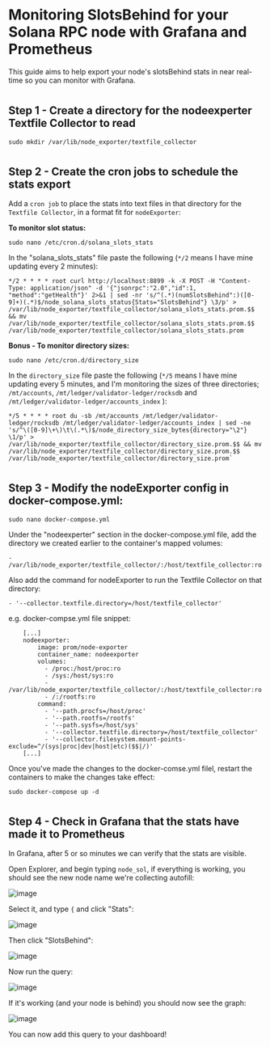 # Monitoring SlotsBehind for your Solana RPC node with Grafana and Prometheus


This guide aims to help export your node's slotsBehind stats in near real-time so you can monitor with Grafana.

#
## Step 1 - Create a directory for the nodeexperter Textfile Collector to read

    sudo mkdir /var/lib/node_exporter/textfile_collector

#
## Step 2 - Create the cron jobs to schedule the stats export

Add a `cron job` to place the stats into text files in that directory for the `Textfile Collector`, in a format fit for `nodeExporter`:

**To monitor slot status:**

    sudo nano /etc/cron.d/solana_slots_stats

In the "solana_slots_stats" file paste the following  (`*/2` means I have mine updating every 2 minutes):

    */2 * * * * root curl http://localhost:8899 -k -X POST -H "Content-Type: application/json" -d '{"jsonrpc":"2.0","id":1, "method":"getHealth"}' 2>&1 | sed -nr 's/^(.*)(numSlotsBehind":)([0-9]+)(.*)$/node_solana_slots_status{Stats="SlotsBehind"} \3/p' > /var/lib/node_exporter/textfile_collector/solana_slots_stats.prom.$$ && mv /var/lib/node_exporter/textfile_collector/solana_slots_stats.prom.$$ /var/lib/node_exporter/textfile_collector/solana_slots_stats.prom

**Bonus - To monitor directory sizes:**
	
    sudo nano /etc/cron.d/directory_size
		
In the `directory_size` file paste the following  (`*/5` means I have mine updating every 5 minutes, and I'm monitoring the sizes of three directories; `/mt/accounts`, `/mt/ledger/validator-ledger/rocksdb` and `/mt/ledger/validator-ledger/accounts_index` ):

    */5 * * * * root du -sb /mt/accounts /mt/ledger/validator-ledger/rocksdb /mt/ledger/validator-ledger/accounts_index | sed -ne 's/^\([0-9]\+\)\t\(.*\)$/node_directory_size_bytes{directory="\2"} \1/p' > /var/lib/node_exporter/textfile_collector/directory_size.prom.$$ && mv /var/lib/node_exporter/textfile_collector/directory_size.prom.$$ /var/lib/node_exporter/textfile_collector/directory_size.prom`

#
## Step 3 - Modify the nodeExporter config in docker-compose.yml:

    sudo nano docker-compose.yml

Under the "nodeexperter" section in the docker-compose.yml file, add the directory we created earlier to the container's mapped volumes:

    - /var/lib/node_exporter/textfile_collector/:/host/textfile_collector:ro
	 
Also add the command for nodeExporter to run the Textfile Collector on that directory:

    - '--collector.textfile.directory=/host/textfile_collector'
	 
	 
e.g. docker-compse.yml file snippet:
```
	[...]
	nodeexporter:
		image: prom/node-exporter
		container_name: nodeexporter
		volumes:
		  - /proc:/host/proc:ro
		  - /sys:/host/sys:ro
		  - /var/lib/node_exporter/textfile_collector/:/host/textfile_collector:ro
		  - /:/rootfs:ro
		command:
		  - '--path.procfs=/host/proc'
		  - '--path.rootfs=/rootfs'
		  - '--path.sysfs=/host/sys'
		  - '--collector.textfile.directory=/host/textfile_collector'
		  - '--collector.filesystem.mount-points-exclude=^/(sys|proc|dev|host|etc)($$|/)'
	[...]
```
Once you've made the changes to the docker-comse.yml filel, restart the containers to make the changes take effect:

	sudo docker-compose up -d

#
## Step 4 - Check in Grafana that the stats have made it to Prometheus 
In Grafana, after 5 or so minutes we can verify that the stats are visible.

Open Explorer, and begin typing `node_sol`, if everything is working, you should see the new node name we're collecting autofill:

![image](https://user-images.githubusercontent.com/21113750/171871603-fa6e8ad5-bc47-4dd8-9a86-2d301bbe03bf.png)

Select it, and type `{` and click "Stats":

![image](https://user-images.githubusercontent.com/21113750/171871628-2f7ab1b4-d4d4-492d-8f43-9e83bcef30e9.png)

Then click "SlotsBehind":
	
![image](https://user-images.githubusercontent.com/21113750/171872237-3ed4d5b4-d8e8-4180-a1e1-59501d52812f.png)
	
Now run the query:
	
![image](https://user-images.githubusercontent.com/21113750/171872257-fe89729b-8d23-491f-92bf-c17846b0b858.png)
	
If it's working (and your node is behind) you should now see the graph:

![image](https://user-images.githubusercontent.com/21113750/171872385-2e41128a-cf00-42d7-a585-d901c45a2b5b.png)

You can now add this query to your dashboard!

